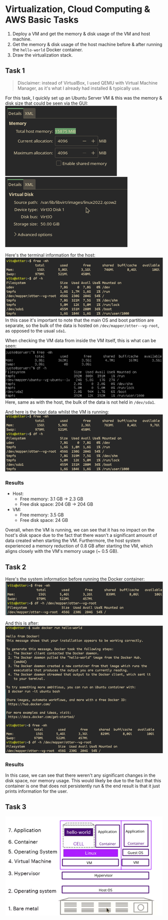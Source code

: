 # Virtualization, Cloud Computing & AWS Basic Tasks


1. Deploy a VM and get the memory & disk usage of the VM and host machine.
2. Get the memory & disk usage of the host machine before & after running the `hello-world` Docker container.
3. Draw the virtualization stack. 


## Task 1
> Disclaimer: instead of VirtualBox, I used QEMU with  Virtual Machine Manager, as it's what I already had installed & typically use.

For this task, I quickly set up an Ubuntu Server VM & this was the memory & disk size that could be seen via the GUI:
![Image](./Task%20Screenshots/VM_Mem.png)
![Image](./Task%20Screenshots/VM_Storage.png)

Here's the terminal information for the host:
![Image](./Task%20Screenshots/VM_Host_Mem_Storage_Before.png)
In this case it's important to note that the main OS and boot partition are separate, so the bulk of the data is hosted on `/dev/mapper/otter--vg-root`, as opposed to the usual `sda1`.

When checking the VM data from inside the VM itself, this is what can be seen:
![Image](./Task%20Screenshots/VM_CLI_Mem_Storage.png)
Here, same as with the host, the bulk of the data is not held in `/dev/sda1`.

And here is the host data whilst the VM is running:
![Image](./Task%20Screenshots/VM_Host_Mem_Storage_After.png)

### Results
- Host:
	* Free memory: 3.1 GB -> 2.3 GB
	* Free disk space: 204 GB -> 204 GB
- VM:
 	* Free memory: 3.5 GB
	* Free disk space: 24 GB
	
Overall, when the VM is running, we can see that it has no impact on the host's disk space due to the fact that there wasn't a significant amount of data created when starting the VM. Furthermore, the host system experienced a memory reduction of 0.8 GB after starting the VM, which aligns closely with the VM's memory usage (~ 0.5 GB).

## Task 2

Here's the system information before running the Docker container:
![Image](./Task%20Screenshots/Docker_Before.png)

And this is after:
![Image](./Task%20Screenshots/Docker_After.png)

### Results
In this case, we can see that there weren't any significant changes in the disk space, nor memory usage. This would likely be due to the fact that this container is one that does not persistently run & the end result is that it just prints information for the user.

## Task 3
![Image](./Task%20Screenshots/Individual_Task.png)